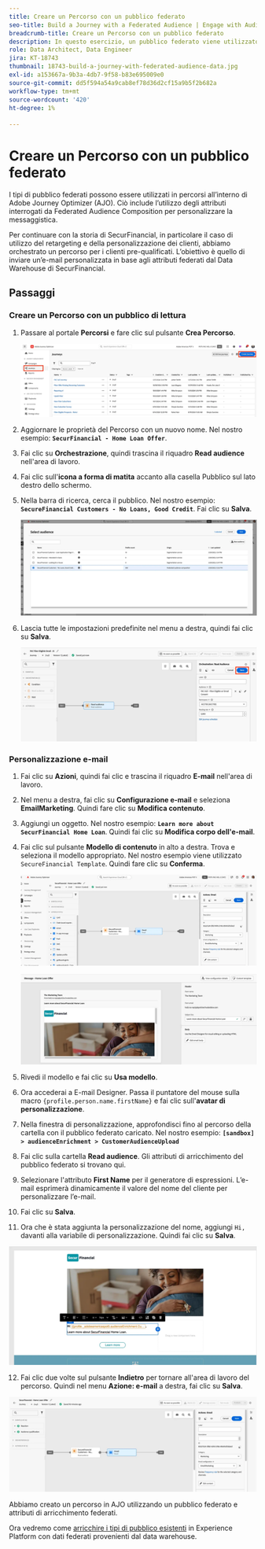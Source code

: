 ```yaml
---
title: Creare un Percorso con un pubblico federato
seo-title: Build a Journey with a Federated Audience | Engage with Audiences from your Data Warehouse using Federated Audience Composition
breadcrumb-title: Creare un Percorso con un pubblico federato
description: In questo esercizio, un pubblico federato viene utilizzato in un percorso Journey Optimizer.
role: Data Architect, Data Engineer
jira: KT-18743
thumbnail: 18743-build-a-journey-with-federated-audience-data.jpg
exl-id: a153667a-9b3a-4db7-9f58-b83e695009e0
source-git-commit: dd5f594a54a9cab8ef78d36d2cf15a9b5f2b682a
workflow-type: tm+mt
source-wordcount: '420'
ht-degree: 1%

---
```


# Creare un Percorso con un pubblico federato

I tipi di pubblico federati possono essere utilizzati in percorsi all’interno di Adobe Journey Optimizer (AJO). Ciò include l’utilizzo degli attributi interrogati da Federated Audience Composition per personalizzare la messaggistica.

Per continuare con la storia di SecurFinancial, in particolare il caso di utilizzo del retargeting e della personalizzazione dei clienti, abbiamo orchestrato un percorso per i clienti pre-qualificati. L’obiettivo è quello di inviare un’e-mail personalizzata in base agli attributi federati dal Data Warehouse di SecurFinancial.

## Passaggi

### Creare un Percorso con un pubblico di lettura

1. Passare al portale **Percorsi** e fare clic sul pulsante **Crea Percorso**.

   ![create-a-percorsi](assets/create-journey.png)

2. Aggiornare le proprietà del Percorso con un nuovo nome. Nel nostro esempio: **`SecurFinancial - Home Loan Offer`**.

3. Fai clic su **Orchestrazione**, quindi trascina il riquadro **Read audience** nell&#39;area di lavoro.

4. Fai clic sull&#39;**icona a forma di matita** accanto alla casella Pubblico sul lato destro dello schermo.

5. Nella barra di ricerca, cerca il pubblico. Nel nostro esempio: **`SecureFinancial Customers - No Loans, Good Credit`**. Fai clic su **Salva**.

   ![create-a-percorsi](assets/select-audience.png)

6. Lascia tutte le impostazioni predefinite nel menu a destra, quindi fai clic su **Salva**.

   ![salva-impostazioni-pubblico](assets/save-audience-settings.png)

### Personalizzazione e-mail

1. Fai clic su **Azioni**, quindi fai clic e trascina il riquadro **E-mail** nell&#39;area di lavoro.

2. Nel menu a destra, fai clic su **Configurazione e-mail** e seleziona **EmailMarketing**. Quindi fare clic su **Modifica contenuto**.

3. Aggiungi un oggetto. Nel nostro esempio: **`Learn more about SecurFinancial Home Loan`**. Quindi fai clic su **Modifica corpo dell&#39;e-mail**.

4. Fai clic sul pulsante **Modello di contenuto** in alto a destra. Trova e seleziona il modello appropriato. Nel nostro esempio viene utilizzato `SecureFinancial Template`. Quindi fare clic su **Conferma**.

   ![configurazione-e-mail-percorso](assets/journey-email-config.png)

   ![percorso-conferma-e-mail](assets/journey-email-confirm.png)

5. Rivedi il modello e fai clic su **Usa modello**.

6. Ora accederai a E-mail Designer. Passa il puntatore del mouse sulla macro `{profile.person.name.firstName}` e fai clic sull&#39;**avatar di personalizzazione**.

7. Nella finestra di personalizzazione, approfondisci fino al percorso della cartella con il pubblico federato caricato. Nel nostro esempio: **`[sandbox] > audienceEnrichment > CustomerAudienceUpload`**

8. Fai clic sulla cartella **Read audience**. Gli attributi di arricchimento del pubblico federato si trovano qui.

9. Selezionare l&#39;attributo **First Name** per il generatore di espressioni. L’e-mail esprimerà dinamicamente il valore del nome del cliente per personalizzare l’e-mail.

10. Fai clic su **Salva**.

11. Ora che è stata aggiunta la personalizzazione del nome, aggiungi `Hi, ` davanti alla variabile di personalizzazione. Quindi fai clic su **Salva**.

   ![percorso-e-mail-salva](assets/journey-email-save.png)

12. Fai clic due volte sul pulsante **Indietro** per tornare all&#39;area di lavoro del percorso. Quindi nel menu **Azione: e-mail** a destra, fai clic su **Salva**.

   ![salva-percorso finale](assets/save-final-journey.png)

Abbiamo creato un percorso in AJO utilizzando un pubblico federato e attributi di arricchimento federati.

Ora vedremo come [arricchire i tipi di pubblico esistenti](federated-audience-composition.md) in Experience Platform con dati federati provenienti dal data warehouse.
